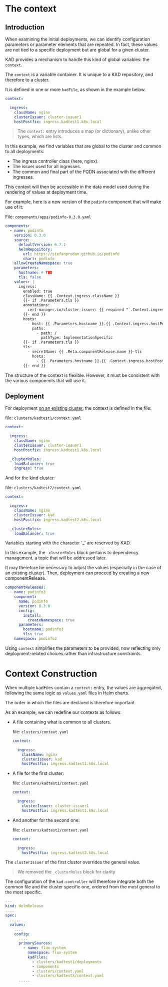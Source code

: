 # The context

## Introduction

When examining the initial deployments, we can identify configuration parameters or parameter elements that are repeated. 
In fact, these values are not tied to a specific deployment but are global for a given cluster.

KAD provides a mechanism to handle this kind of global variables: the `context`.

The `context` is a variable container. It is unique to a KAD repository, and therefore to a cluster.

It is defined in one or more `kadFile`, as shown in the example below.

``` yaml
context:

  ingress:
    className: nginx
    clusterIssuer: cluster-issuer1
    hostPostfix: ingress.kadtest1.k8s.local
```

> The `context:` entry introduces a map (or dictionary), unlike other types, which are lists.

In this example, we find variables that are global to the cluster and common to all deployments:

- The ingress controller class (here, nginx).
- The issuer used for all ingresses.
- The common and final part of the FQDN associated with the different ingresses.

This context will then be accessible in the data model used during the rendering of values at deployment time.

For example, here is a new version of the `podinfo` component that will make use of it:

File: `components/apps/podinfo-0.3.0.yaml`

``` yaml
components:
  - name: podinfo
    version: 0.3.0
    source:
      defaultVersion: 6.7.1
      helmRepository:
        url: https://stefanprodan.github.io/podinfo
        chart: podinfo
    allowCreateNamespace: true
    parameters:
      hostname: # TBD
      tls: false
    values: |
      ingress:
        enabled: true
        className: {{ .Context.ingress.className }}
        {{- if .Parameters.tls }}
        annotations:
          cert-manager.io/cluster-issuer: {{ required "`.Context.ingress.clusterIssuer` must be defined if tls: true" .Context.ingress.clusterIssuer}}
        {{- end }}
        hosts:
          - host: {{ .Parameters.hostname }}.{{ .Context.ingress.hostPostfix }}
            paths:
              - path: /
                pathType: ImplementationSpecific
        {{- if .Parameters.tls }}
        tls:
          - secretName: {{ .Meta.componentRelease.name }}-tls
            hosts:
              - {{ .Parameters.hostname }}.{{ .Context.ingress.hostPostfix }}
        {{- end }}
```


The structure of the context is flexible. However, it must be consistent with the various components that will use it.

## Deployment

For deployment [on an existing cluster](./05-installation-existing-cluster.md), the context is defined in the file:

file: `clusters/kadtest1/context.yaml`

``` yaml
context:

  ingress:
    className: nginx
    clusterIssuer: cluster-issuer1
    hostPostfix: ingress.kadtest1.k8s.local

  _clusterRoles:
    loadBalancer: true
    ingress: true
```


And for the [kind cluster](./10-kind.md):


file: `clusters/kadtest2/context.yaml`

``` yaml
context:

  ingress:
    className: nginx
    clusterIssuer: kad
    hostPostfix: ingress.kadtest2.k8s.local

  _clusterRoles:
    loadBalancer: true
```

Variables starting with the character '_' are reserved by KAD.

In this example, the `_clusterRoles` block pertains to dependency management, a topic that will be addressed later.

It may therefore be necessary to adjust the values (especially in the case of an existing cluster). 
Then, deployment can proceed by creating a new componentRelease.

``` yaml
componentReleases:
  - name: podinfo3
    component:
      name: podinfo
      version: 0.3.0
      config:
        install:
          createNamespace: true
      parameters:
        hostname: podinfo3
        tls: true
    namespace: podinfo3
```

Using `context` simplifies the parameters to be provided, now reflecting only deployment-related choices rather than infrastructure constraints.

# Context Construction

When multiple kadFiles contain a `context:` entry, the values are aggregated, following the same logic as `values.yaml`
files in Helm charts.

The order in which the files are declared is therefore important.

As an example, we can redefine our contexts as follows:

- A file containing what is common to all clusters.

    file: `clusters/context.yaml`
    
    ``` yaml
    context:
    
      ingress:
        className: nginx
        clusterIssuer: kad
        hostPostfix: ingress.kadtest1.k8s.local
    ```

- A file for the first cluster:

    file: `clusters/kadtest1/context.yaml`
    
    ``` yaml
    context:
    
      ingress:
        clusterIssuer: cluster-issuer1
        hostPostfix: ingress.kadtest1.k8s.local
    ```

- And another for the second one:

    file: `clusters/kadtest2/context.yaml` 
    
    ``` yaml
    context:
    
      ingress:
        hostPostfix: ingress.kadtest2.k8s.local
    ```

The `clusterIssuer` of the first cluster overrides the general value.

> We removed the `_clusterRoles` block for clarity

The configuration of the `kad-controller` will therefore integrate both the common file and the cluster specific one, 
ordered from the most general to the most specific.

``` yaml
--- 
kind: HelmRelease
....
spec:
  .....
  values:
    ....
    config:
      ....
      primarySources:
        - name: flux-system
          namespace: flux-system
          kadFiles:
            - clusters/kadtest1/deployments
            - components
            - clusters/context.yaml
            - clusters/kadtestX/context.yaml
      .....
```
